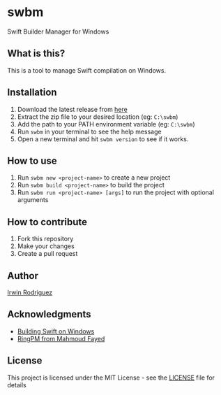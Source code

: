 # swbm
Swift Builder Manager for Windows

## What is this?
This is a tool to manage Swift compilation on Windows.

## Installation
1. Download the latest release from [here](https://github.com/Irwin1985/swbm/releases/download/swbm/swbm.zip)
2. Extract the zip file to your desired location (eg: `C:\swbm`)
3. Add the path to your PATH environment variable (eg: `C:\swbm`)
4. Run `swbm` in your terminal to see the help message
5. Open a new terminal and hit `swbm version` to see if it works.


## How to use
1. Run `swbm new <project-name>` to create a new project
2. Run `swbm build <project-name>` to build the project
3. Run `swbm run <project-name> [args]` to run the project with optional arguments

## How to contribute
1. Fork this repository
2. Make your changes
3. Create a pull request

## Author
[Irwin Rodriguez](https://github.com/Irwin1985)

## Acknowledgments
* [Building Swift on Windows](https://github.com/compnerd/swift-build/blob/main/docs/GettingStartedWindows.md)
* [RingPM from Mahmoud Fayed](https://github.com/ring-lang/ring/tree/master/tools/ringpm)

## License
This project is licensed under the MIT License - see the [LICENSE](LICENSE) file for details
